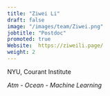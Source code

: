 ```yaml
---
title: "Ziwei Li"
draft: false
image: "/images/team/Ziwei.png"
jobtitle: "Postdoc"
promoted: true
Website:  https://ziweili.page/
weight: 2
---
```



NYU, Courant Institute

*Atm - Ocean - Machine Learning*

